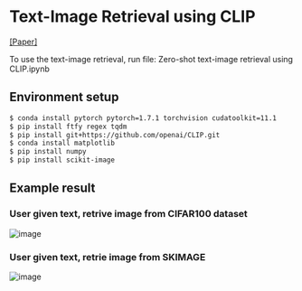 # Text-Image Retrieval using CLIP

[[Paper]](https://arxiv.org/abs/2103.00020)

To use the text-image retrieval, run file: Zero-shot text-image retrieval using CLIP.ipynb

## Environment setup
```sh
$ conda install pytorch pytorch=1.7.1 torchvision cudatoolkit=11.1
$ pip install ftfy regex tqdm
$ pip install git+https://github.com/openai/CLIP.git
$ conda install matplotlib
$ pip install numpy
$ pip install scikit-image
```

## Example result
### User given text, retrive image from CIFAR100 dataset
![image](https://github.com/WensongVincent/CLIP_modified/assets/124071302/700d98f6-a738-45c4-bd80-e592bdc52fad)

### User given text, retrie image from SKIMAGE
![image](https://github.com/WensongVincent/CLIP_modified/assets/124071302/3435d226-b4c8-48a2-99cd-07cb1e8d57c2)
